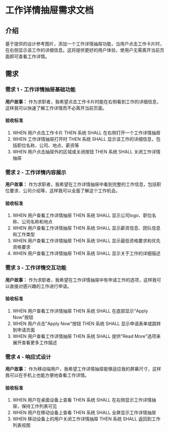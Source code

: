 # 工作详情抽屉需求文档

## 介绍

基于提供的设计参考图片，添加一个工作详情抽屉功能，当用户点击工作卡片时，在右侧显示该工作的详细信息。这将提供更好的用户体验，使用户无需离开当前页面即可查看工作详情。

## 需求

### 需求 1 - 工作详情抽屉基础功能

**用户故事：** 作为求职者，我希望点击工作卡片时能在右侧看到工作的详细信息，这样我可以快速了解工作详情而不必离开当前页面。

#### 验收标准

1. WHEN 用户点击工作卡片 THEN 系统 SHALL 在右侧打开一个工作详情抽屉
2. WHEN 工作详情抽屉打开时 THEN 系统 SHALL 显示该工作的详细信息，包括职位名称、公司、地点、薪资等
3. WHEN 用户点击抽屉外的区域或关闭按钮 THEN 系统 SHALL 关闭工作详情抽屉

### 需求 2 - 工作详情内容展示

**用户故事：** 作为求职者，我希望在工作详情抽屉中看到完整的工作信息，包括职位要求、公司介绍等，这样我可以全面了解这个工作机会。

#### 验收标准

1. WHEN 用户查看工作详情抽屉 THEN 系统 SHALL 显示公司logo、职位名称、公司名称和地点
2. WHEN 用户查看工作详情抽屉 THEN 系统 SHALL 显示薪资信息、团队信息和工作类型
3. WHEN 用户查看工作详情抽屉 THEN 系统 SHALL 显示最低资格要求和优先资格要求
4. WHEN 用户查看工作详情抽屉 THEN 系统 SHALL 显示关于工作的详细描述

### 需求 3 - 工作详情交互功能

**用户故事：** 作为求职者，我希望在工作详情抽屉中有申请工作的选项，这样我可以直接对感兴趣的工作进行申请。

#### 验收标准

1. WHEN 用户查看工作详情抽屉 THEN 系统 SHALL 在底部显示"Apply Now"按钮
2. WHEN 用户点击"Apply Now"按钮 THEN 系统 SHALL 显示申请表单或跳转到申请页面
3. WHEN 用户查看工作详情抽屉 THEN 系统 SHALL 提供"Read More"选项来展开查看更多工作描述

### 需求 4 - 响应式设计

**用户故事：** 作为移动端用户，我希望工作详情抽屉能够适应我的屏幕尺寸，这样我可以在手机上也能方便地查看工作详情。

#### 验收标准

1. WHEN 用户在桌面设备上查看 THEN 系统 SHALL 在右侧显示工作详情抽屉，保持工作列表可见
2. WHEN 用户在移动设备上查看 THEN 系统 SHALL 全屏显示工作详情抽屉
3. WHEN 移动设备上的用户关闭工作详情抽屉 THEN 系统 SHALL 返回到工作列表视图